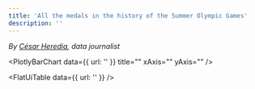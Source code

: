 ```yaml
---
title: 'All the medals in the history of the Summer Olympic Games'
description: ''
---
```


*By [César Heredia](https://x.com/cahered), data journalist*



<PlotlyBarChart
  data={{
    url: ''
  }}
  title=""
  xAxis=""
  yAxis=""
/>

<FlatUiTable
  data={{
    url: ''
  }}
/>
